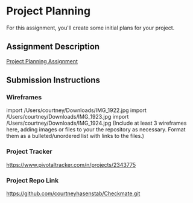 # Project Planning
For this assignment, you'll create some initial plans for your project.

## Assignment Description
[Project Planning Assignment](https://education.launchcode.org/liftoff/assignments/planning/)

## Submission Instructions

### Wireframes
import /Users/courtney/Downloads/IMG_1922.jpg
import /Users/courtney/Downloads/IMG_1923.jpg
import /Users/courtney/Downloads/IMG_1924.jpg
(Include at least 3 wireframes here, adding images or files to your the repository as necessary. Format them as a bulleted/unordered list with links to the files.)

### Project Tracker

https://www.pivotaltracker.com/n/projects/2343775

### Project Repo Link

https://github.com/courtneyhasenstab/Checkmate.git
